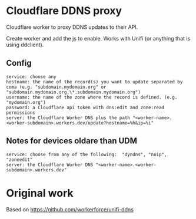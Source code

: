 # Cloudflare DDNS proxy
Cloudflare worker to proxy DDNS updates to their API.

Create worker and add the js to enable. Works with Unifi (or anything that is using ddclient).

## Config
    service: choose any
    hostname: the name of the record(s) you want to update separated by coma (e.g. "subdomain.mydomain.org" or "subdomain.mydomain.org,\*.subdomain.mydomain.org")
    username: the name of the zone where the record is defined. (e.g. "mydomain.org")
    password: a Cloudflare api token with dns:edit and zone:read permissions
    server: the Cloudflare Worker DNS plus the path "<worker-name>.<worker-subdomain>.workers.dev/update?hostname=%h&ip=%i"
  
## Notes for devices oldare than UDM
    service: choose from any of the following:  "dyndns", "noip", "zoneedit"
    server: the Cloudflare Worker DNS "<worker-name>.<worker-subdomain>.workers.dev"

# Original work
Based on <https://github.com/workerforce/unifi-ddns>
